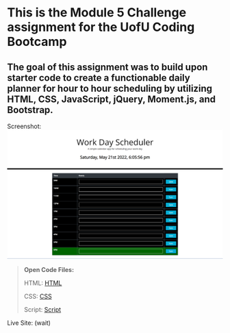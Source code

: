 # This is the Module 5 Challenge assignment for the UofU Coding Bootcamp

## The goal of this assignment was to build upon starter code to create a functionable daily planner for hour to hour scheduling by utilizing HTML, CSS, JavaScript, jQuery, Moment.js, and Bootstrap.

Screenshot: ![Site Screenshot](./Assets/Screenshot/Module-5-img.png/)

>**Open Code Files:**
>
>HTML: [HTML](./index.html)
>
>CSS: [CSS](./style.css)
>
>Script: [Script](./script.js)

Live Site: (wait)